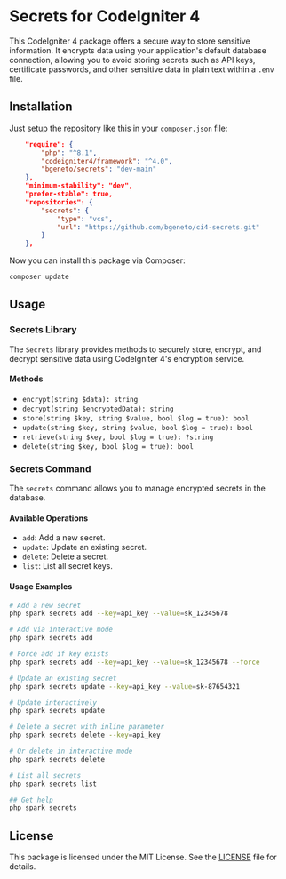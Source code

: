 # Secrets for CodeIgniter 4

This CodeIgniter 4 package offers a secure way to store sensitive information. It encrypts data using your application's default database connection, allowing you to avoid storing secrets such as API keys, certificate passwords, and other sensitive data in plain text within a `.env` file.

## Installation

Just setup the repository like this in your `composer.json` file:

```json
    "require": {
        "php": "^8.1",
        "codeigniter4/framework": "^4.0",
        "bgeneto/secrets": "dev-main"
    },
    "minimum-stability": "dev",
    "prefer-stable": true,
    "repositories": {
        "secrets": {
            "type": "vcs",
            "url": "https://github.com/bgeneto/ci4-secrets.git"
        }
    },
```

Now you can install this package via Composer:

```sh
composer update
```

## Usage

### Secrets Library

The `Secrets` library provides methods to securely store, encrypt, and decrypt sensitive data using CodeIgniter 4's encryption service.

#### Methods

- `encrypt(string $data): string`
- `decrypt(string $encryptedData): string`
- `store(string $key, string $value, bool $log = true): bool`
- `update(string $key, string $value, bool $log = true): bool`
- `retrieve(string $key, bool $log = true): ?string`
- `delete(string $key, bool $log = true): bool`

### Secrets Command

The `secrets` command allows you to manage encrypted secrets in the database.

#### Available Operations

- `add`: Add a new secret.
- `update`: Update an existing secret.
- `delete`: Delete a secret.
- `list`: List all secret keys.

#### Usage Examples

```sh
# Add a new secret
php spark secrets add --key=api_key --value=sk_12345678

# Add via interactive mode
php spark secrets add

# Force add if key exists
php spark secrets add --key=api_key --value=sk_12345678 --force

# Update an existing secret
php spark secrets update --key=api_key --value=sk-87654321

# Update interactively
php spark secrets update

# Delete a secret with inline parameter
php spark secrets delete --key=api_key

# Or delete in interactive mode
php spark secrets delete

# List all secrets
php spark secrets list

## Get help
php spark secrets
```

## License

This package is licensed under the MIT License. See the [LICENSE](LICENSE) file for details.
